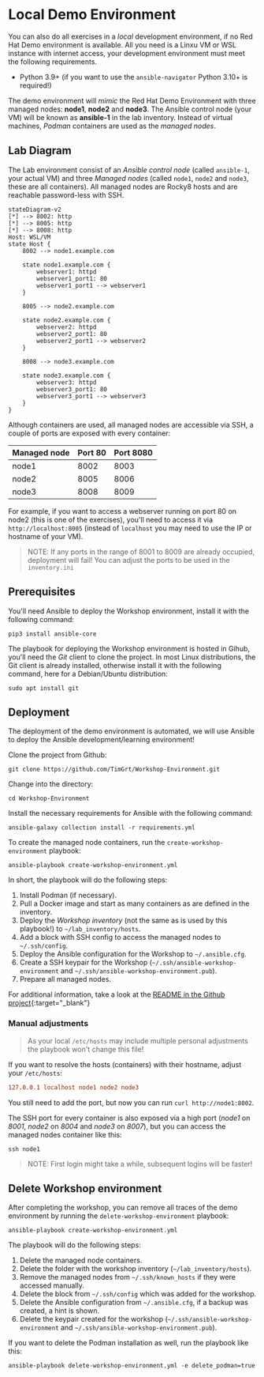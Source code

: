 # Local Demo Environment

You can also do all exercises in a *local* development environment, if no Red Hat Demo environment is available. All you need is a Linxu VM or WSL instance with internet access, your development environment must meet the following requirements.

* Python 3.9+ (if you want to use the `ansible-navigator` Python 3.10+ is required!)

The demo environment will *mimic* the Red Hat Demo Environment with three managed nodes: **node1**, **node2** and **node3**. The Ansible control node (your VM) will be known as **ansible-1** in the lab inventory. Instead of virtual machines, *Podman* containers are used as the *managed nodes*.  

## Lab Diagram

The Lab environment consist of an *Ansible control node* (called `ansible-1`, your actual VM) and three *Managed nodes* (called `node1`, `node2` and `node3`, these are all containers). All managed nodes are Rocky8 hosts and are reachable password-less with SSH.

```mermaid
stateDiagram-v2
[*] --> 8002: http
[*] --> 8005: http
[*] --> 8008: http
Host: WSL/VM
state Host {
    8002 --> node1.example.com

    state node1.example.com {
        webserver1: httpd
        webserver1_port1: 80
        webserver1_port1 --> webserver1
    }

    8005 --> node2.example.com

    state node2.example.com {
        webserver2: httpd
        webserver2_port1: 80
        webserver2_port1 --> webserver2
    }

    8008 --> node3.example.com

    state node3.example.com {
        webserver3: httpd
        webserver3_port1: 80
        webserver3_port1 --> webserver3
    }
}
```

Although containers are used, all managed nodes are accessible via SSH, a couple of ports are exposed with every container:

| Managed node | Port 80 | Port 8080 |
| ------------ | ------- | --------- |
| node1        | 8002    | 8003      |
| node2        | 8005    | 8006      |
| node3        | 8008    | 8009      |

For example, if you want to access a webserver running on port 80 on node2 (this is one of the exercises), you'll need to access it via `http://localhost:8005` (instead of `localhost` you may need to use the IP or hostname of your VM).

> NOTE: If any ports in the range of 8001 to 8009 are already occupied, deployment will fail! You can adjust the ports to be used in the `inventory.ini`

## Prerequisites

You'll need Ansible to deploy the Workshop environment, install it with the following command:

```console
pip3 install ansible-core
```

The playbook for deploying the Workshop environment is hosted in Gihub, you'll need the *Git* client to clone the project. In most Linux distributions, the Git client is already installed, otherwise install it with the following command, here for a Debian/Ubuntu distribution:

```console
sudo apt install git
```

## Deployment

The deployment of the demo environment is automated, we will use Ansible to deploy the Ansible development/learning environment!

Clone the project from Github:

```console
git clone https://github.com/TimGrt/Workshop-Environment.git
```

Change into the directory:

```console
cd Workshop-Environment
```

Install the necessary requirements for Ansible with the following command:

```console
ansible-galaxy collection install -r requirements.yml
```

To create the managed node containers, run the `create-workshop-environment` playbook:

```console
ansible-playbook create-workshop-environment.yml
```

In short, the playbook will do the following steps:

1. Install Podman (if necessary).
2. Pull a Docker image and start as many containers as are defined in the inventory.
3. Deploy the *Workshop inventory* (not the same as is used by this playbook!) to `~/lab_inventory/hosts`.
4. Add a block with SSH config to access the managed nodes to `~/.ssh/config`.
5. Deploy the Ansible configuration for the Workshop to `~/.ansible.cfg`.
6. Create a SSH keypair for the Workshop (`~/.ssh/ansible-workshop-environment` and `~/.ssh/ansible-workshop-environment.pub`).
7. Prepare all managed nodes.

For additional information, take a look at the [README in the Github project](https://github.com/TimGrt/Workshop-Environment){:target="_blank"}

### Manual adjustments

> As your local `/etc/hosts` may include multiple personal adjustments the playbook won't change this file!

If you want to resolve the hosts (containers) with their hostname, adjust your `/etc/hosts`:

```ini
127.0.0.1 localhost node1 node2 node3
```

You still need to add the port, but now you can run `curl http://node1:8002`.

The SSH port for every container is also exposed via a high port (*node1* on *8001*, *node2* on *8004* and *node3* on *8007*), but you can access the managed nodes container like this:

```console
ssh node1
```

> NOTE: First login might take a while, subsequent logins will be faster!

## Delete Workshop environment

After completing the workshop, you can remove all traces of the demo environment by running the `delete-workshop-environment` playbook:

```console
ansible-playbook create-workshop-environment.yml
```

The playbook will do the following steps:

1. Delete the managed node containers.
2. Delete the folder with the workshop inventory (`~/lab_inventory/hosts`).
3. Remove the managed nodes from `~/.ssh/known_hosts` if they were accessed manually.
4. Delete the block from `~/.ssh/config` which was added for the workshop.
5. Delete the Ansible configuration from `~/.ansible.cfg`, if a backup was created, a hint is shown.
6. Delete the keypair created for the workshop (`~/.ssh/ansible-workshop-environment` and `~/.ssh/ansible-workshop-environment.pub`).

If you want to delete the Podman installation as well, run the playbook like this:

```console
ansible-playbook delete-workshop-environment.yml -e delete_podman=true
```
